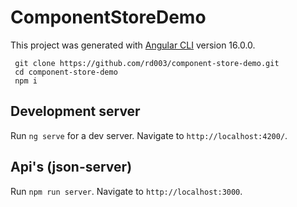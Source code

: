# ComponentStoreDemo

This project was generated with [Angular CLI](https://github.com/angular/angular-cli) version 16.0.0.
```
 git clone https://github.com/rd003/component-store-demo.git
 cd component-store-demo
 npm i
```

## Development server

Run `ng serve` for a dev server. Navigate to `http://localhost:4200/`. 

## Api's (json-server)
Run `npm run server`. Navigate to `http://localhost:3000`.
